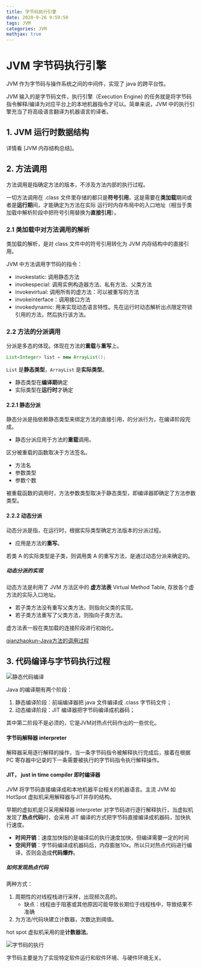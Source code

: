 ```yaml
---
title: 字节码执行引擎
date: 2020-9-26 9:59:50
tags: JVM
categories: JVM
mathjax: true
---
```


# JVM 字节码执行引擎

JVM 作为字节码与操作系统之间的中间件，实现了 java 的跨平台性。

JVM 输入的是字节码文件，执行引擎（Execution Engine) 的任务就是将字节码指令解释/编译为对应平台上的本地机器指令才可以。简单来说，JVM 中的执行引擎充当了将高级语言翻译为机器语言的译者。

## 1. JVM 运行时数据结构

详情看 [JVM 内存结构总结]。

## 2. 方法调用

方法调用是指确定方法的版本，不涉及方法内部的执行过程。

一切方法调用在 .class 文件里存储的都只是**符号引用**，这是需要在**类加载**期间或者是**运行期**间，才能确定为方法在实际 运行时内存布局中的入口地址（相当于类加载中解析阶段中把符号引用替换为**直接引用**）。

### 2.1 类加载中对方法调用的解析

类加载的解析，是对 class 文件中的符号引用转化为 JVM 内存结构中的直接引用。

JVM 中方法调用字节码的指令：
- invokestatic: 调用静态方法
- invokespecial: 调用实例构造器方法、私有方法、父类方法
- invokevirtual: 调用所有的虚方法：可以被重写的方法
- invokeinterface：调用接口方法
- invokedynamic: 用来实现动态语言特性。先在运行时动态解析出点限定符锁引用的方法，然后执行该方法。

### 2.2 方法的分派调用

分派是多态的体现。体现在方法的**重载**与**重写**上。

```java
List<Integer> list = new ArrayList();
```

`List` 是**静态类型**，`ArrayList` 是**实际类型**。
- 静态类型在**编译期**确定
- 实际类型在**运行时**才确定

#### 2.2.1 静态分派

静态分派是指依赖静态类型来绑定方法的直接引用，的分派行为，在编译阶段完成。
- 静态分派应用于方法的**重载**调用。

区分被重载的函数取决于方法签名。
- 方法名
- 参数类型
- 参数个数

被重载函数的调用时，方法参数类型取决于静态类型，即编译器即确定了方法参数类型。

#### 2.2.2 动态分派

动态分派是指，在运行时，根据实际类型确定方法版本的分派过程。
- 应用是方法的**重写**。

若类 A 的实际类型是子类，则调用类 A 的重写方法，是通过动态分派来确定的。

##### 动态分派的实现

动态方法是利用了 JVM 方法区中的 **虚方法表** Virtual Method Table, 存放各个虚方法的实际入口地址。
- 若子类方法没有重写父类方法，则指向父类的实现。
- 若子类方法重写了父类方法，则指向子类方法。

虚方法表一般在类加载的连接阶段进行初始化。

[qianzhaokun-Java方法的调用过程](http://qinzhaokun.github.io/2017/08/01/Java%E6%96%B9%E6%B3%95%E8%B0%83%E7%94%A8%E8%BF%87%E7%A8%8B%EF%BC%88%E9%9D%99%E6%80%81%E5%88%86%E6%B4%BE%E4%B8%8E%E5%8A%A8%E6%80%81%E5%88%86%E6%B4%BE%EF%BC%89/)

## 3. 代码编译与字节码执行过程

![静态代码编译](http://note.youdao.com/yws/public/resource/4abadcd0262eda3859a001aa3e1fcc28/xmlnote/96B4665B64724CB0AE58AFAAD81BF458/27070)

Java 的编译期有两个阶段：
1. 静态编译阶段：前端编译器把 java 文件编译成 .class 字节码文件；
2. 动态编译阶段：JIT 编译器把字节码编译成机器码；

其中第二阶段不是必须的，它是JVM对热点代码作出的一些优化。

#### 字节码解释器 interpreter

解释器采用逐行解释的操作，当一条字节码指令被解释执行完成后，接着在根据 PC 寄存器中记录的下一条需要被执行的字节码指令执行解释操作。

#### JIT， just in time compiler 即时编译器

JVM 将字节码直接编译成和本地机器平台相关的机器语言。主流 JVM 如 HotSpot 虚拟机采用解释器与JIT并存的结构。

早期的虚拟机是只采用解释器 interpreter 对字节码进行逐行解释执行，当虚拟机发现了**热点代码**时，会采用 JIT 编译的方式把字节码直接编译成机器码，加快执行速度。
- **时间开销**：速度加快指的是编译后的执行速度加快，但编译需要一定的时间
- **空间开销**：字节码编译成机器码后，内存膨胀10x。所以只对热点代码进行编译，否则会造成**代码爆炸**。

##### 如何发现热点代码

两种方式：
1. 周期性的对线程栈进行采样，出现频次高的。
    - 缺点：线程由于阻塞或其他原因可能导致长期位于线程栈中，导致结果不准确
2. 为方法/代码块建立计数器，次数达到阈值。

hot spot 虚拟机采用的是**计数器法**。

![字节码的执行](http://note.youdao.com/yws/public/resource/4abadcd0262eda3859a001aa3e1fcc28/xmlnote/A5258882AF484C22B9DBE9B9F019107D/27042)

字节码主要是为了实现特定软件运行和软件环境、与硬件环境无关。







